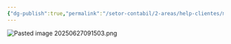 ```yaml
---
{"dg-publish":true,"permalink":"/setor-contabil/2-areas/help-clientes/marcus-consultor/","dgPassFrontmatter":true,"created":"2025-06-27T09:14:30.239-03:00","updated":"2025-06-27T09:15:19.441-03:00"}
---
```


![Pasted image 20250627091503.png](/img/user/SETOR%20CONT%C3%81BIL/4.%20ARQUIVOS/Pasted%20image%2020250627091503.png)

